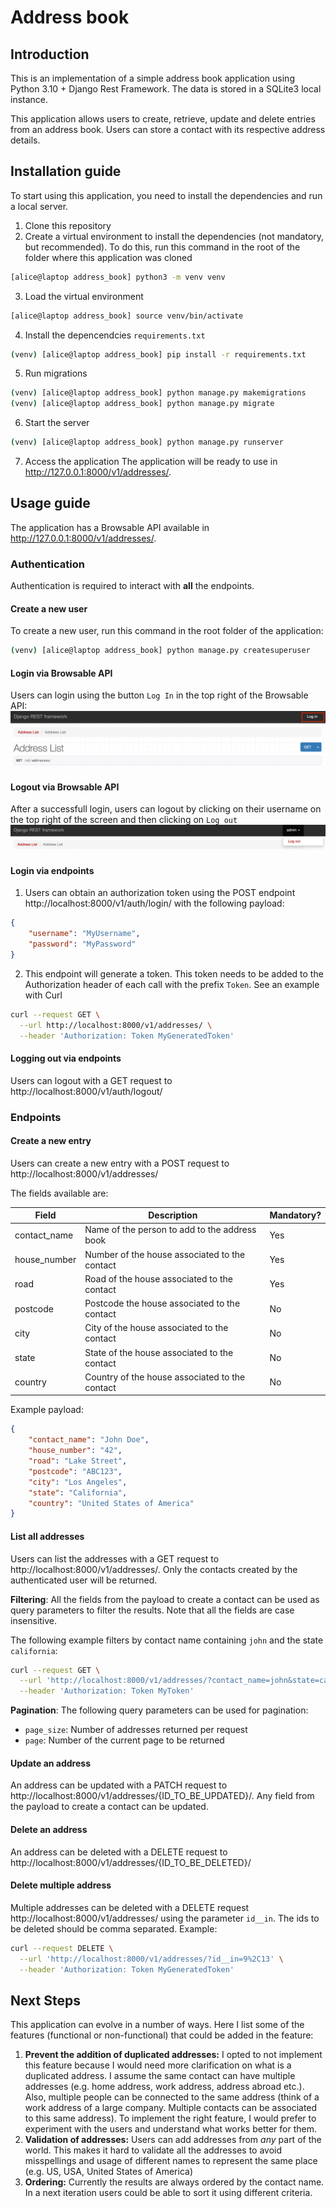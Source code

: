 # Address book

## Introduction
This is an implementation of a simple address book application using Python 3.10 + Django Rest Framework. The data is stored in a SQLite3 local instance.

This application allows users to create, retrieve, update and delete entries from an address book. Users can store a contact with its respective address details.

## Installation guide
To start using this application, you need to install the dependencies and run a local server.

 1. Clone this repository
 2. Create a virtual environment to install the dependencies (not mandatory, but recommended). To do this, run this command in the root of the folder where this application was cloned 
```bash
[alice@laptop address_book] python3 -m venv venv
```
 3. Load the virtual environment
```bash
[alice@laptop address_book] source venv/bin/activate 
```
4. Install the depencendcies `requirements.txt`
```bash
(venv) [alice@laptop address_book] pip install -r requirements.txt 
```
5. Run migrations
```bash
(venv) [alice@laptop address_book] python manage.py makemigrations
(venv) [alice@laptop address_book] python manage.py migrate 
```
6. Start the server
```bash
(venv) [alice@laptop address_book] python manage.py runserver 
```
7. Access the application
The application will be ready to use in http://127.0.0.1:8000/v1/addresses/.

## Usage guide
The application has a Browsable API available in http://127.0.0.1:8000/v1/addresses/. 

### Authentication 
Authentication is required to interact with **all** the endpoints.

#### Create a new user
To create a new user, run this command in the root folder of the application:
```bash
(venv) [alice@laptop address_book] python manage.py createsuperuser 
```

#### Login via Browsable API
Users can login using the button `Log In` in the top right of the Browsable API:
![img.png](img.png)

#### Logout via Browsable API
After a successfull login, users can logout by clicking on their username on the top right of the screen and then clicking on `Log out`
![img_1.png](img_1.png)

#### Login via endpoints
1. Users can obtain an authorization token using the POST endpoint http://localhost:8000/v1/auth/login/ with the following payload:
```json
{
	"username": "MyUsername",
	"password": "MyPassword"
}
```
2. This endpoint will generate a token. This token needs to be added to the Authorization header of each call with the prefix `Token`. See an example with Curl
```bash
curl --request GET \
  --url http://localhost:8000/v1/addresses/ \
  --header 'Authorization: Token MyGeneratedToken'
```

#### Logging out via endpoints
Users can logout with a GET request to http://localhost:8000/v1/auth/logout/ 

### Endpoints

#### Create a new entry
Users can create a new entry with a POST request to http://localhost:8000/v1/addresses/

The fields available are:

| Field        | Description                                    | Mandatory? |
|--------------|------------------------------------------------|------------|
| contact_name | Name of the person to add to the address book  | Yes        |
| house_number | Number of the house associated to the contact  | Yes        |
| road         | Road of the house associated to the contact    | Yes        |
| postcode     | Postcode the house associated to the contact   | No         |
| city         | City of the house associated to the contact    | No         |
| state        | State of the house associated to the contact   | No         |
| country      | Country of the house associated to the contact | No         |

Example payload:
```json
{
	"contact_name": "John Doe",
	"house_number": "42",
	"road": "Lake Street",
	"postcode": "ABC123",
	"city": "Los Angeles",
	"state": "California",
	"country": "United States of America"
}
```

#### List all addresses
Users can list the addresses with a GET request to http://localhost:8000/v1/addresses/. Only the contacts created by the authenticated user will be returned.

**Filtering**: All the fields from the payload to create a contact can be used as query parameters to filter the results. Note that all the fields are case insensitive.

The following example filters by contact name containing `john` and the state `california`:
```bash
curl --request GET \
  --url 'http://localhost:8000/v1/addresses/?contact_name=john&state=california' \
  --header 'Authorization: Token MyToken'
 ```

**Pagination**: The following query parameters can be used for pagination:
- `page_size`: Number of addresses returned per request
- `page`: Number of the current page to be returned


#### Update an address
An address can be updated with a PATCH request to http://localhost:8000/v1/addresses/{ID_TO_BE_UPDATED}/. Any field from the payload to create a contact can be updated.


#### Delete an address
An address can be deleted with a DELETE request to http://localhost:8000/v1/addresses/{ID_TO_BE_DELETED}/

#### Delete multiple address
Multiple addresses can be deleted with a DELETE request http://localhost:8000/v1/addresses/ using the parameter `id__in`. The ids to be deleted should be comma separated. Example:
```bash
curl --request DELETE \
  --url 'http://localhost:8000/v1/addresses/?id__in=9%2C13' \
  --header 'Authorization: Token MyGeneratedToken'
  ```

## Next Steps
This application can evolve in a number of ways. Here I list some of the features (functional or non-functional) that could be added in the feature:

1. **Prevent the addition of duplicated addresses:**
I opted to not implement this feature because I would need more clarification on what is a duplicated address. I assume the same contact can have multiple addresses (e.g. home address, work address, address abroad etc.). Also, multiple people can be connected to the same address (think of a work address of a large company. Multiple contacts can be associated to this same address). To implement the right feature, I would prefer to experiment with the users and understand what works better for them. 
2. **Validation of addresses:** Users can add addresses from _any_ part of the world. This makes it hard to validate all the addresses to avoid misspellings and usage of different names to represent the same place (e.g. US, USA, United States of America) 
3. **Ordering:** Currently the results are always ordered by the contact name. In a next iteration users could be able to sort it using different criteria.
